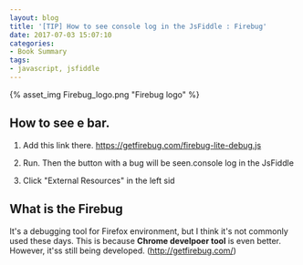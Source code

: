 ```yaml
---
layout: blog
title: '[TIP] How to see console log in the JsFiddle : Firebug'
date: 2017-07-03 15:07:10
categories:
- Book Summary
tags:
- javascript, jsfiddle
---
```


{% asset_img Firebug_logo.png "Firebug logo" %}

## How to see e bar.
1. Add this link there.
https://getfirebug.com/firebug-lite-debug.js
1. Run. Then the button with a bug will be seen.console log in the JsFiddle

1. Click "External Resources" in the left sid

## What is the  Firebug

It's a debugging tool for Firefox environment, but I think it's not commonly used these days. This is because **Chrome develpoer tool** is even better. However, it'ss still being developed. (http://getfirebug.com/)



